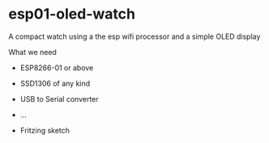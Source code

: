 # esp01-oled-watch
A compact watch using a the esp wifi processor and a simple OLED display

What we need
* ESP8266-01 or above
* SSD1306 of any kind
* USB to Serial converter
* ...

* Fritzing sketch
